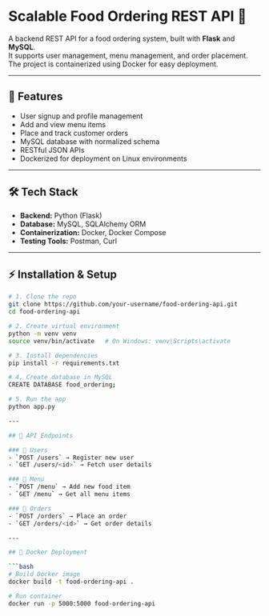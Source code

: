 # Scalable Food Ordering REST API 🍴

A backend REST API for a food ordering system, built with **Flask** and **MySQL**.  
It supports user management, menu management, and order placement.  
The project is containerized using Docker for easy deployment.

---

## 🚀 Features
- User signup and profile management  
- Add and view menu items  
- Place and track customer orders  
- MySQL database with normalized schema  
- RESTful JSON APIs  
- Dockerized for deployment on Linux environments  

---

## 🛠️ Tech Stack
- **Backend:** Python (Flask)  
- **Database:** MySQL, SQLAlchemy ORM  
- **Containerization:** Docker, Docker Compose  
- **Testing Tools:** Postman, Curl  

---

## ⚡ Installation & Setup

```bash
# 1. Clone the repo
git clone https://github.com/your-username/food-ordering-api.git
cd food-ordering-api

# 2. Create virtual environment
python -m venv venv
source venv/bin/activate   # On Windows: venv\Scripts\activate

# 3. Install dependencies
pip install -r requirements.txt

# 4. Create database in MySQL
CREATE DATABASE food_ordering;

# 5. Run the app
python app.py

---

## 📌 API Endpoints

### 👤 Users
- `POST /users` → Register new user  
- `GET /users/<id>` → Fetch user details  

### 🍔 Menu
- `POST /menu` → Add new food item  
- `GET /menu` → Get all menu items  

### 🛒 Orders
- `POST /orders` → Place an order  
- `GET /orders/<id>` → Get order details  

---

## 🐳 Docker Deployment

```bash
# Build Docker image
docker build -t food-ordering-api .

# Run container
docker run -p 5000:5000 food-ordering-api
